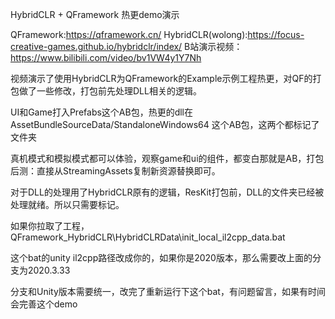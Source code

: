 HybridCLR + QFramework 热更demo演示

QFramework:https://qframework.cn/
HybridCLR(wolong):https://focus-creative-games.github.io/hybridclr/index/
B站演示视频：https://www.bilibili.com/video/bv1VW4y1Y7Nh

视频演示了使用HybridCLR为QFramework的Example示例工程热更，对QF的打包做了一些修改，打包前先处理DLL相关的逻辑。

UI和Game打入Prefabs这个AB包，热更的dll在AssetBundleSourceData/StandaloneWindows64 这个AB包，这两个都标记了文件夹

真机模式和模拟模式都可以体验，观察game和ui的组件，都变白那就是AB，打包后测：直接从StreamingAssets复制新资源替换即可。

对于DLL的处理用了HybridCLR原有的逻辑，ResKit打包前，DLL的文件夹已经被处理就绪。所以只需要标记。

如果你拉取了工程，QFramework_HybridCLR\HybridCLRData\init_local_il2cpp_data.bat

这个bat的unity il2cpp路径改成你的，如果你是2020版本，那么需要改上面的分支为2020.3.33

分支和Unity版本需要统一，改完了重新运行下这个bat，有问题留言，如果有时间会完善这个demo
